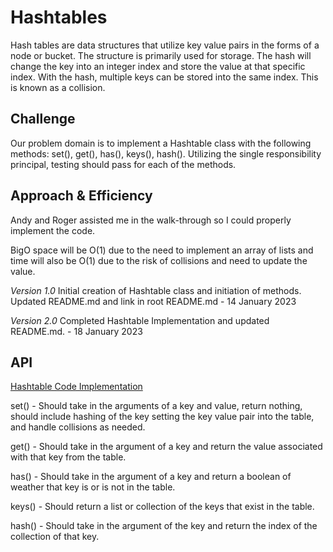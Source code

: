 # Hashtables

Hash tables are data structures that utilize key value pairs in the forms of a node or bucket. The structure is
primarily used for storage. The hash will change the key into an integer index and store the value at that specific
index. With the hash, multiple keys can be stored into the same index. This is known as a collision.

## Challenge

Our problem domain is to implement a Hashtable class with the following methods: set(), get(), has(), keys(), hash().
Utilizing the single responsibility principal, testing should pass for each of the methods.

## Approach & Efficiency

Andy and Roger assisted me in the walk-through so I could properly implement the code.

BigO space will be O(1) due to the need to implement an array of lists and time will also be O(1) due to the risk of
collisions and need to update the value.

*Version 1.0* Initial creation of Hashtable class and initiation of methods. Updated README.md and link in root
README.md - 14 January 2023

*Version 2.0* Completed Hashtable Implementation and updated README.md. - 18 January 2023

## API

[Hashtable Code Implementation](/data_structures/hashtable.py)

set() - Should take in the arguments of a key and value, return nothing, should include hashing of the key setting the
key value pair into the table, and handle collisions as needed.

get() - Should take in the argument of a key and return the value associated with that key from the table.

has() - Should take in the argument of a key and return a boolean of weather that key is or is not in the table.

keys() - Should return a list or collection of the keys that exist in the table.

hash() - Should take in the argument of the key and return the index of the collection of that key.

